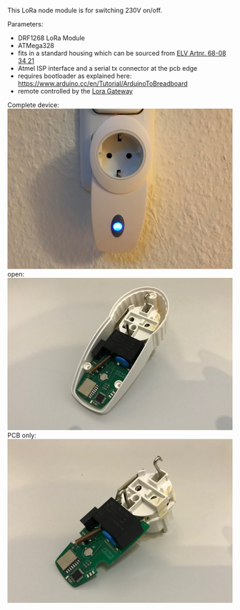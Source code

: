 This LoRa node module is for switching 230V on/off. 

Parameters:
- DRF1268 LoRa Module
- ATMega328
- fits in a standard housing which can be sourced from [ELV Artnr. 68-08 34 21](https://www.elv.de/elv-design-stecker-steckdosen-gehaeuse-om-54-c-mit-tasterstoessel-und-led-leuchtfeld.html) 
- Atmel ISP interface and a serial tx connector at the pcb edge
- requires bootloader as explained here: https://www.arduino.cc/en/Tutorial/ArduinoToBreadboard
- remote controlled by the [Lora Gateway](https://github.com/tinytronix/homeautomation/tree/master/Hardware/LoraGateway)

Complete device:
![lt](https://github.com/tinytronix/homeautomation/blob/master/Photos/loraSteckdose.JPG)
open:
![lt](https://github.com/tinytronix/homeautomation/blob/master/Photos/loraSteckdoseUnterteil.JPG)
PCB only:
![lt](https://github.com/tinytronix/homeautomation/blob/master/Photos/loraSteckdoseInnen.JPG)
 
